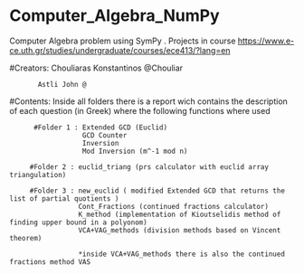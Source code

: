 # Computer_Algebra_NumPy
Computer Algebra problem using SymPy . Projects in course https://www.e-ce.uth.gr/studies/undergraduate/courses/ece413/?lang=en


#Creators: Chouliaras Konstantinos @Chouliar 

           Astli John @
          
          
#Contents: Inside all folders there is a report wich contains the description of each question (in Greek) where the following functions where used 

          #Folder 1 : Extended GCD (Euclid)
                      GCD Counter
                      Inversion 
                      Mod Inversion (m^-1 mod n)
         
         #Folder 2 : euclid_triang (prs calculator with euclid array triangulation)
         
         #Folder 3 : new_euclid ( modified Extended GCD that returns the list of partial quotients )
                     Cont_Fractions (continued fractions calculator)
                     K_method (implementation of Kioutselidis method of finding upper bound in a polyonom)
                     VCA+VAG_methods (division methods based on Vincent theorem)
                     
                     *inside VCA+VAG_methods there is also the continued fractions method VAS 
                     
                     
